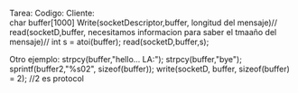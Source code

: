 Tarea: Codigo:
Cliente: <br>
char buffer[1000]
Write(socketDescriptor,buffer, longitud del mensaje)//
read(socketD,buffer, necesitamos informacion para saber el tmaaño del mensaje)//
int s = atoi(buffer);
read(socketD,buffer,s);

Otro ejemplo:
strpcy(buffer,"hello... LA:");
strpcy(buffer,"bye");
sprintf(buffer2,"%s02", sizeof(buffer));
write(socketD, buffer, sizeof(buffer) = 2); //2 es protocol
